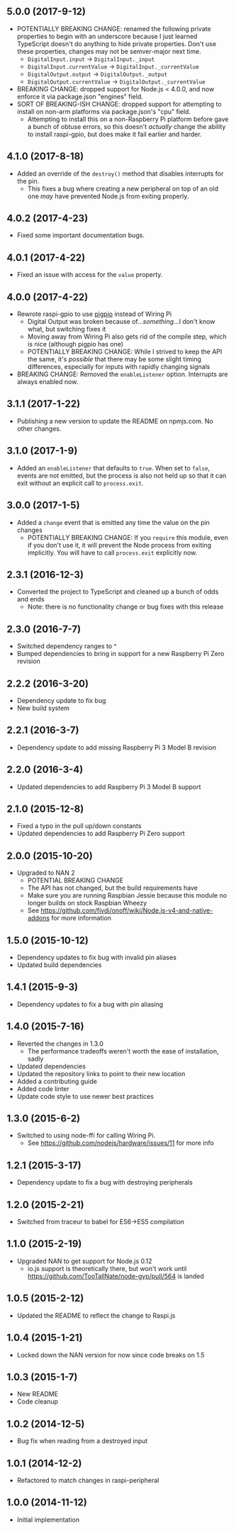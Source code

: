 ## 5.0.0 (2017-9-12)

- POTENTIALLY BREAKING CHANGE: renamed the following private properties to begin with an underscore because I just learned TypeScript doesn't do anything to hide private properties. Don't use these properties, changes may not be semver-major next time.
    - `DigitalInput.input` -> `DigitalInput._input`
    - `DigitalInput.currentValue` -> `DigitalInput._currentValue`
    - `DigitalOutput.output` -> `DigitalOutput._output`
    - `DigitalOutput.currentValue` -> `DigitalOutput._currentValue`
- BREAKING CHANGE: dropped support for Node.js < 4.0.0, and now enforce it via package.json "engines" field.
- SORT OF BREAKING-ISH CHANGE: dropped support for attempting to install on non-arm platforms via package.json's "cpu" field.
    - Attempting to install this on a non-Raspberry Pi platform before gave a bunch of obtuse errors, so this doesn't _actually_ change the ability to install raspi-gpio, but does make it fail earlier and harder.

## 4.1.0 (2017-8-18)

- Added an override of the `destroy()` method that disables interrupts for the pin.
    - This fixes a bug where creating a new peripheral on top of an old one _may_ have prevented Node.js from exiting properly.

## 4.0.2 (2017-4-23)

- Fixed some important documentation bugs.

## 4.0.1 (2017-4-22)

- Fixed an issue with access for the `value` property.

## 4.0.0 (2017-4-22)

- Rewrote raspi-gpio to use [pigpio](https://github.com/fivdi/pigpio) instead of Wiring Pi
  - Digital Output was broken because of..._something_...I don't know what, but switching fixes it
  - Moving away from Wiring Pi also gets rid of the compile step, which is nice (although pigpio has one)
  - POTENTIALLY BREAKING CHANGE: While I strived to keep the API the same, it's _possible_ that there may be some slight timing differences, especially for inputs with rapidly changing signals
- BREAKING CHANGE: Removed the `enableListener` option. Interrupts are always enabled now.

## 3.1.1 (2017-1-22)

- Publishing a new version to update the README on npmjs.com. No other changes.

## 3.1.0 (2017-1-9)

- Added an `enableListener` that defaults to `true`. When set to `false`, events are not emitted, but the process is also not held up so that it can exit without an explicit call to `process.exit`.

## 3.0.0 (2017-1-5)

- Added a `change` event that is emitted any time the value on the pin changes
  - POTENTIALLY BREAKING CHANGE: If you `require` this module, even if you don't use it, it will prevent the Node process from exiting implicitly. You will have to call `process.exit` explicitly now.

## 2.3.1 (2016-12-3)

- Converted the project to TypeScript and cleaned up a bunch of odds and ends
  - Note: there is no functionality change or bug fixes with this release

## 2.3.0 (2016-7-7)

- Switched dependency ranges to ^
- Bumped dependencies to bring in support for a new Raspberry Pi Zero revision

## 2.2.2 (2016-3-20)

- Dependency update to fix bug
- New build system

## 2.2.1 (2016-3-7)

- Dependency update to add missing Raspberry Pi 3 Model B revision

## 2.2.0 (2016-3-4)

- Updated dependencies to add Raspberry Pi 3 Model B support

## 2.1.0 (2015-12-8)

- Fixed a typo in the pull up/down constants
- Updated dependencies to add Raspberry Pi Zero support

## 2.0.0 (2015-10-20)

- Upgraded to NAN 2
  - POTENTIAL BREAKING CHANGE
  - The API has not changed, but the build requirements have
  - Make sure you are running Raspbian Jessie because this module no longer builds on stock Raspbian Wheezy
  - See https://github.com/fivdi/onoff/wiki/Node.js-v4-and-native-addons for more information

## 1.5.0 (2015-10-12)

- Dependency updates to fix bug with invalid pin aliases
- Updated build dependencies

## 1.4.1 (2015-9-3)

- Dependency updates to fix a bug with pin aliasing

## 1.4.0 (2015-7-16)

- Reverted the changes in 1.3.0
  - The performance tradeoffs weren't worth the ease of installation, sadly
- Updated dependencies
- Updated the repository links to point to their new location
- Added a contributing guide
- Added code linter
- Update code style to use newer best practices

## 1.3.0 (2015-6-2)

- Switched to using node-ffi for calling Wiring Pi.
    - See https://github.com/nodejs/hardware/issues/11 for more info

## 1.2.1 (2015-3-17)

- Dependency update to fix a bug with destroying peripherals

## 1.2.0 (2015-2-21)

- Switched from traceur to babel for ES6->ES5 compilation

## 1.1.0 (2015-2-19)

- Upgraded NAN to get support for Node.js 0.12
  - io.js support is theoretically there, but won't work until https://github.com/TooTallNate/node-gyp/pull/564 is landed

## 1.0.5 (2015-2-12)

- Updated the README to reflect the change to Raspi.js

## 1.0.4 (2015-1-21)

- Locked down the NAN version for now since code breaks on 1.5

## 1.0.3 (2015-1-7)

- New README
- Code cleanup

## 1.0.2 (2014-12-5)

- Bug fix when reading from a destroyed input

## 1.0.1 (2014-12-2)

- Refactored to match changes in raspi-peripheral

## 1.0.0 (2014-11-12)

- Initial implementation
